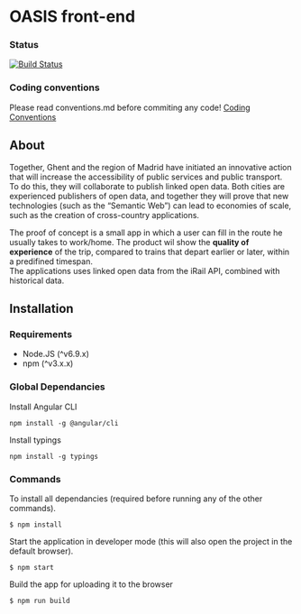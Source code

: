 # OASIS front-end
### Status
[![Build Status](https://travis-ci.org/oSoc17/oasis-frontend.png)](https://travis-ci.org/oSoc17/oasis-frontend)
### Coding conventions
Please read conventions.md before commiting any code! [Coding Conventions](https://github.com/oSoc17/oasis-frontend/conventions.md)
## About
Together, Ghent and the region of Madrid have initiated an innovative action that will increase the accessibility of public services and public transport. To do this, they will collaborate to publish linked open data. Both cities are experienced publishers of open data, and together they will prove that new technologies (such as the “Semantic Web”) can lead to economies of scale, such as the creation of cross-country applications.  

The proof of concept is a small app in which a user can fill in the route he usually takes to work/home. The product wil show the **quality of experience** of the trip, compared to trains that depart earlier or later, within a predifined timespan.  
The applications uses linked open data from the iRail API, combined with historical data.

## Installation
### Requirements
* Node.JS (^v6.9.x)
* npm (^v3.x.x)

### Global Dependancies
Install Angular CLI
```
npm install -g @angular/cli
```

Install typings
```
npm install -g typings
```

### Commands
To install all dependancies (required before running any of the other commands).
```
$ npm install
```
Start the application in developer mode (this will also open the project in the default browser).
```
$ npm start
```
Build the app for uploading it to the browser
```
$ npm run build
```